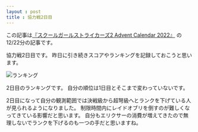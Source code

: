 ```yaml
---
layout : post
title : 協力戦2日目
---
```


この記事は[『スクールガールストライカーズ2 Advent Calendar 2022』](https://adventar.org/calendars/8200) の12/22分の記事です。

協力戦2日目です。
昨日に引き続きスコアやランキングを記録しておこうと思います。

![ランキング](/SchoolGirlStrikersAdventCalendar2022/20221222.PNG)

2日目のランキングです。
自分の順位は1日目とそこまで変わっていないです。

2日目になって自分の観測範囲では決戦級から超弩級へとランクを下げている人が見られるようになりました。
制限時間内にレイドオブリを倒すのが難しくなってきている影響だと思います。
自分もエリクサーの消費が増えてきたので無理しないでランクを下げるのも一つの手だと思いますね。
